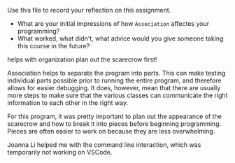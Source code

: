 Use this file to record your reflection on this assignment.

- What are your initial impressions of how `Association` affectes your programming?
- What worked, what didn't, what advice would you give someone taking this course in the future?

helps with organization
plan out the scarecrow first!


Association helps to separate the program into parts. This can make testing individual parts possible prior to running the entire program, and therefore allows for easier debugging. It does, however, mean that there are usually more steps to make sure that the various classes can communicate the right information to each other in the right way. 

For this program, it was pretty important to plan out the appearance of the scarecrow and how to break it into pieces before beginning programming. Pieces are often easier to work on because they are less overwhelming. 

Joanna Li helped me with the command line interaction, which was temporarily not working on VSCode. 